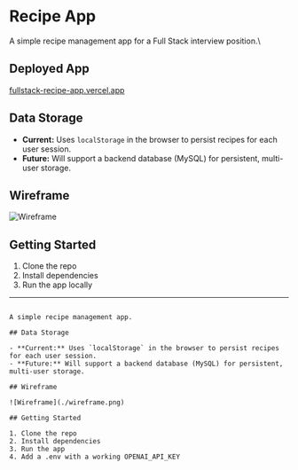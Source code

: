 # Recipe App

A simple recipe management app for a Full Stack interview position.\

## Deployed App

[fullstack-recipe-app.vercel.app]([https://fullstack-recipe-app.vercel.app](https://github.com/Radulepy/fullstack-recipe-app/blob/master/WireFrames.png))


## Data Storage

- **Current:** Uses `localStorage` in the browser to persist recipes for each user session.
- **Future:** Will support a backend database (MySQL) for persistent, multi-user storage.

## Wireframe

![Wireframe](./wireframe.png)

## Getting Started

1. Clone the repo
2. Install dependencies
3. Run the app locally

---
```# Recipe App

A simple recipe management app.

## Data Storage

- **Current:** Uses `localStorage` in the browser to persist recipes for each user session.
- **Future:** Will support a backend database (MySQL) for persistent, multi-user storage.

## Wireframe

![Wireframe](./wireframe.png)

## Getting Started

1. Clone the repo
2. Install dependencies
3. Run the app
4. Add a .env with a working OPENAI_API_KEY
